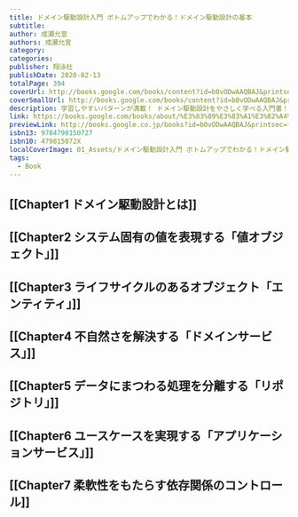 ```yaml
---
title: ドメイン駆動設計入門 ボトムアップでわかる！ドメイン駆動設計の基本
subtitle: 
author: 成瀬允宣
authors: 成瀬允宣
category: 
categories: 
publisher: 翔泳社
publishDate: 2020-02-13
totalPage: 394
coverUrl: http://books.google.com/books/content?id=b0vODwAAQBAJ&printsec=frontcover&img=1&zoom=1&edge=curl&source=gbs_api
coverSmallUrl: http://books.google.com/books/content?id=b0vODwAAQBAJ&printsec=frontcover&img=1&zoom=5&edge=curl&source=gbs_api
description: 学習しやすいパターンが満載！ ドメイン駆動設計をやさしく学べる入門書！ 【本書の概要】 本書は、 『エリック・エヴァンスのドメイン駆動設計』（ISBN978-4-7981-2196-3、翔泳社）、 『実践ドメイン駆動設計』（ISBN978-4-7981-3161-0、翔泳社） に感銘を受けた著者が贈る、ドメイン駆動設計の入門書です。 【対象読者】 『エリック・エヴァンスのドメイン駆動設計』や 『実践ドメイン駆動設計』をこれから読もうとしている方、 もしくはすでに読んだものの、「もう少しやさしい入門書も読みたい」 と感じているエンジニアの方を対象としています。 【本書の特徴】 ドメイン駆動設計において、実践が難しいものは後回しにして、 理解しやすい実装パターンからドメイン駆動設計の世界に 飛び込んでもらうことを目的としています。 そこで初心者にとって、理解しやすい、そして実践しやすいパターンからスタートできるよう、 解説を工夫しています。 またドメイン駆動設計で頻出するパターンの記述方法やその目的も併せて解説しています。 本書で解説するパターンは以下のとおりです。 【知識を表現するパターン】 ・値オブジェクト ・エンティティ ・ドメインサービス 【アプリケーションを実現するためのパターン】 ・リポジトリ ・アプリケーションサービス ・ファクトリ 【知識を表現する、より発展的なパターン】 ・集約 ・仕様
link: https://books.google.com/books/about/%E3%83%89%E3%83%A1%E3%82%A4%E3%83%B3%E9%A7%86%E5%8B%95%E8%A8%AD%E8%A8%88%E5%85%A5%E9%96%80_%E3%83%9C%E3%83%88%E3%83%A0.html?hl=&id=b0vODwAAQBAJ
previewLink: http://books.google.co.jp/books?id=b0vODwAAQBAJ&printsec=frontcover&dq=%E3%83%89%E3%83%A1%E3%82%A4%E3%83%B3%E9%A7%86%E5%8B%95&hl=&as_pt=BOOKS&cd=1&source=gbs_api
isbn13: 9784798150727
isbn10: 479815072X
localCoverImage: 01_Assets/ドメイン駆動設計入門 ボトムアップでわかる！ドメイン駆動設計の基本 - 成瀬允宣.jpg
tags:
  - Book
---
```

## [[Chapter1 ドメイン駆動設計とは]]
## [[Chapter2 システム固有の値を表現する「値オブジェクト」]]
## [[Chapter3 ライフサイクルのあるオブジェクト「エンティティ」]]
## [[Chapter4 不自然さを解決する「ドメインサービス」]]
## [[Chapter5 データにまつわる処理を分離する「リポジトリ」]]
## [[Chapter6 ユースケースを実現する「アプリケーションサービス」]]
## [[Chapter7 柔軟性をもたらす依存関係のコントロール]]
